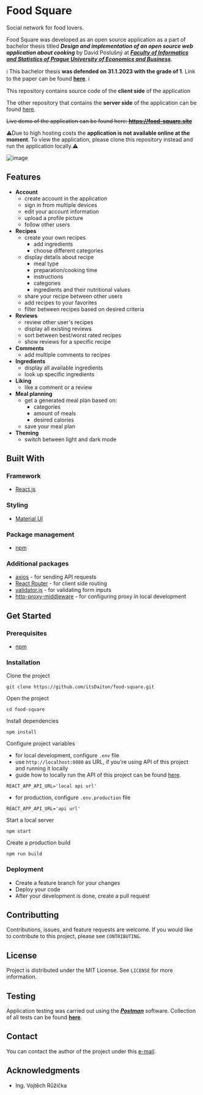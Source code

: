 # Food Square
Social network for food lovers.

Food Square was developed as an open source application as a part of bachelor thesis titled ***Design and implementation of an open source web application about cooking*** by David Poslušný at [***Faculty of Informatics and Statistics of Prague University of Economics and Business***](https://fis.vse.cz).

ℹ️ This bachelor thesis **was defended on 31.1.2023 with the grade of 1**. Link to the paper can be found [**here**](https://vskp.vse.cz/88311). ℹ️

This repository contains source code of the **client side** of the application

The other repository that contains the **server side** of the application can be found [here](https://github.com/itsDaiton/food-square-api).

~~Live demo of the application can be found here: **https://food-square.site**~~

⚠️Due to high hosting costs the **application is not available online at the moment**. To view the application, please clone this repository instead and run the application locally.⚠️

![image](https://user-images.githubusercontent.com/72783924/222009100-6076bc96-f99f-4a7c-a3d8-d60eb0c47267.png)




## Features

- **Account**
  - create account in the application
  - sign in from multiple devices
  - edit your account information
  - upload a profile picture
  - follow other users
- **Recipes**
  - create your own recipes
    - add ingredients
    - choose different categories
  - display details about recipe
    - meal type
    - preparation/cooking time
    - instructions
    - categories
    - ingredients and their nutritional values
  - share your recipe between other users
  - add recipes to your favorites
  - filter between recipes based on desired criteria
- **Reviews**
  - review other user's recipes
  - display all existing reviews
  - sort between best/worst rated recipes
  - show reviews for a specific recipe
- **Comments**
  - add multiple comments to recipes
- **Ingredients**
  - display all available ingredients
  - look up specific ingredients
- **Liking**
  - like a comment or a review
- **Meal planning**
  - get a generated meal plan based on:
    - categories
    - amount of meals
    - desired calories
  - save your meal plan
- **Theming**
  - switch between light and dark mode
## Built With
### Framework
- [React.js](https://reactjs.org)

### Styling
- [Material UI](https://mui.com)

### Package management
- [npm](https://www.npmjs.com)

### Additional packages
- [axios](https://axios-http.com) - for sending API requests
- [React Router](https://reactrouter.com) - for client side routing
- [validator.js](https://www.npmjs.com/package/validator) - for validating form inputs
- [http-proxy-middleware](https://www.npmjs.com/package/http-proxy-middleware) - for configuring proxy in local development
## Get Started

### Prerequisites

- [npm](https://www.npmjs.com)

### Installation

Clone the project

```
git clone https://github.com/itsDaiton/food-square.git
```

Open the project

```
cd food-square
```

Install dependencies

```
npm install
```

Configure project variables
- for local development, configure `.env` file
- use `http://localhost:8080` as URL, if you're using API of this project and running it locally
- guide how to locally run the API of this project can be found [here](https://github.com/itsDaiton/food-square-api/blob/main/README.md).
```
REACT_APP_API_URL='local api url' 
```
- for production, configure `.env.production` file
```
REACT_APP_API_URL='api url'
```

Start a local server
```
npm start
```
Create a production build
```
npm run build
```
### Deployment
- Create a feature branch for your changes
- Deploy your code
- After your development is done, create a pull request
## Contributting

Contributions, issues, and feature requests are welcome. If you would like to contribute to this project, please see `CONTRIBUTING`.

## License

Project is distributed under the MIT License. See `LICENSE` for more information.

## Testing

Application testing was carried out using the [***Postman***](https://www.postman.com) software. Collection of all tests can be found [**here**](https://github.com/itsDaiton/food-square-api/tree/main/docs/tests).

## Contact

You can contact the author of the project under this [e-mail](mailto:david.poslusny@gmail.com).

## Acknowledgments

- Ing. Vojtěch Růžička 
